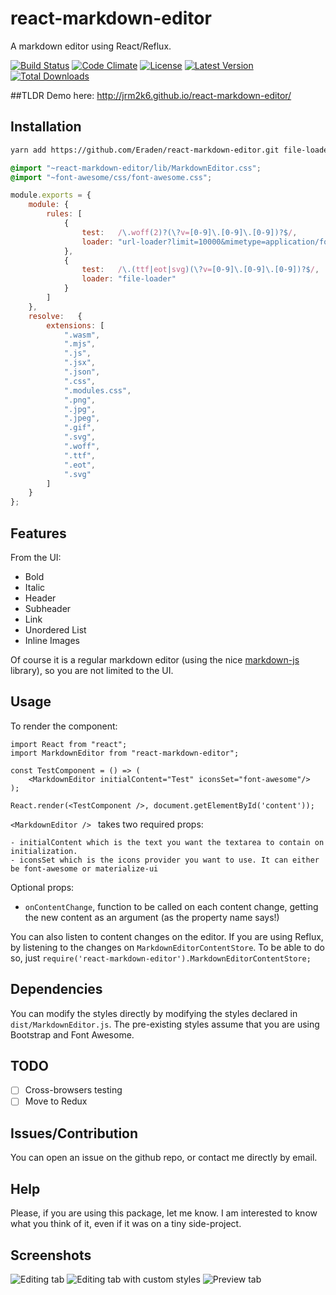 # react-markdown-editor
A markdown editor using React/Reflux.


[![Build Status](http://img.shields.io/travis/jrm2k6/react-markdown-editor/master.svg?style=flat-square)](https://travis-ci.org/jrm2k6/react-markdown-editor)
[![Code Climate](https://img.shields.io/codeclimate/github/kabisaict/flow.svg?style=flat-square)](https://codeclimate.com/github/jrm2k6/react-markdown-editor)
[![License](https://img.shields.io/npm/l/express.svg?style=flat-square)](http://www.opensource.org/licenses/MIT)
[![Latest Version](https://img.shields.io/npm/v/react-markdown-editor.svg?style=flat-square)](https://www.npmjs.com/package/react-markdown-editor)
[![Total Downloads](https://img.shields.io/npm/dm/react-markdown-editor.svg?style=flat-square)](https://www.npmjs.com/package/react-markdown-editor)

##TLDR
Demo here: http://jrm2k6.github.io/react-markdown-editor/

## Installation
```bash
yarn add https://github.com/Eraden/react-markdown-editor.git file-loader url-loader font-awesome materialize-css
```

```css
@import "~react-markdown-editor/lib/MarkdownEditor.css";
@import "~font-awesome/css/font-awesome.css";
```

```javascript
module.exports = {
    module: {
        rules: [
            {
                test:   /\.woff(2)?(\?v=[0-9]\.[0-9]\.[0-9])?$/,
                loader: "url-loader?limit=10000&mimetype=application/font-woff"
            },
            {
                test:   /\.(ttf|eot|svg)(\?v=[0-9]\.[0-9]\.[0-9])?$/,
                loader: "file-loader"
            }
        ]
    },
    resolve:   {
        extensions: [
            ".wasm",
            ".mjs",
            ".js",
            ".jsx",
            ".json",
            ".css",
            ".modules.css",
            ".png",
            ".jpg",
            ".jpeg",
            ".gif",
            ".svg",
            ".woff",
            ".ttf",
            ".eot",
            ".svg"
        ]
    }
};
```

## Features
From the UI:

- Bold
- Italic
- Header
- Subheader
- Link
- Unordered List
- Inline Images

Of course it is a regular markdown editor (using the nice [markdown-js](https://github.com/evilstreak/markdown-js) library), so you are not limited to the UI.

## Usage
To render the component:
```
import React from "react";
import MarkdownEditor from "react-markdown-editor";

const TestComponent = () => (
    <MarkdownEditor initialContent="Test" iconsSet="font-awesome"/>
);

React.render(<TestComponent />, document.getElementById('content'));
```

```<MarkdownEditor /> ``` takes two required props:

    - initialContent which is the text you want the textarea to contain on initialization.
    - iconsSet which is the icons provider you want to use. It can either be font-awesome or materialize-ui

Optional props:

   - ```onContentChange```, function to be called on each content change, getting the new content as an argument (as the property name says!)

You can also listen to content changes on the editor. If you are using Reflux, by listening to the changes on ```MarkdownEditorContentStore```.
To be able to do so, just ```require('react-markdown-editor').MarkdownEditorContentStore;```

## Dependencies
You can modify the styles directly by modifying the styles declared in ```dist/MarkdownEditor.js```. The pre-existing styles assume that you are using Bootstrap and Font Awesome.

## TODO
- [ ] Cross-browsers testing
- [ ] Move to Redux

## Issues/Contribution
You can open an issue on the github repo, or contact me directly by email.

## Help
Please, if you are using this package, let me know. I am interested to know what you think of it, even if it was on a tiny side-project.

## Screenshots
![Editing tab](http://i.imgur.com/XPdJmqm.png "Editing tab")
![Editing tab with custom styles](http://imgur.com/a/pLuLd "Editing tab with custom styles")
![Preview tab](http://i.imgur.com/uavBSUN.png "Preview tab")

